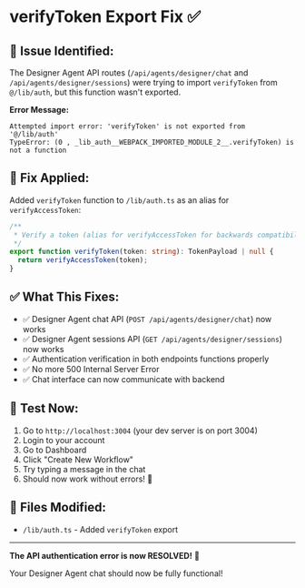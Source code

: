 # verifyToken Export Fix ✅

## 🐛 **Issue Identified:**
The Designer Agent API routes (`/api/agents/designer/chat` and `/api/agents/designer/sessions`) were trying to import `verifyToken` from `@/lib/auth`, but this function wasn't exported.

**Error Message:**
```
Attempted import error: 'verifyToken' is not exported from '@/lib/auth'
TypeError: (0 , _lib_auth__WEBPACK_IMPORTED_MODULE_2__.verifyToken) is not a function
```

## 🔧 **Fix Applied:**
Added `verifyToken` function to `/lib/auth.ts` as an alias for `verifyAccessToken`:

```typescript
/**
 * Verify a token (alias for verifyAccessToken for backwards compatibility)
 */
export function verifyToken(token: string): TokenPayload | null {
  return verifyAccessToken(token);
}
```

## ✅ **What This Fixes:**
- ✅ Designer Agent chat API (`POST /api/agents/designer/chat`) now works
- ✅ Designer Agent sessions API (`GET /api/agents/designer/sessions`) now works
- ✅ Authentication verification in both endpoints functions properly
- ✅ No more 500 Internal Server Error
- ✅ Chat interface can now communicate with backend

## 🧪 **Test Now:**
1. Go to `http://localhost:3004` (your dev server is on port 3004)
2. Login to your account
3. Go to Dashboard
4. Click "Create New Workflow"
5. Try typing a message in the chat
6. Should now work without errors! 🎉

## 📁 **Files Modified:**
- `/lib/auth.ts` - Added `verifyToken` export

---

**The API authentication error is now RESOLVED!** 🚀

Your Designer Agent chat should now be fully functional!

